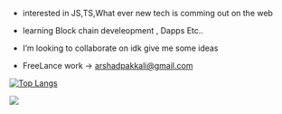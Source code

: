 - interested in JS,TS,What ever new tech is comming out on the web

- learning Block chain develeopment , Dapps Etc.. 

-  I’m looking to collaborate on idk give me some ideas
 
- FreeLance work ->   arshadpakkali@gmail.com

[![Top Langs](https://github-readme-stats.vercel.app/api/top-langs/?username=arshadpakkali&hide=html,css&layout=compact&show_icons=truetitle_color=ffffff&icon_color=bb2acf&text_color=daf7dc&bg_color=151515)](https://github.com/anuraghazra/github-readme-stats)


<img src="https://github-readme-stats.vercel.app/api?username=arshadpakkali&&show_icons=true&title_color=ffffff&icon_color=bb2acf&text_color=daf7dc&bg_color=151515">

